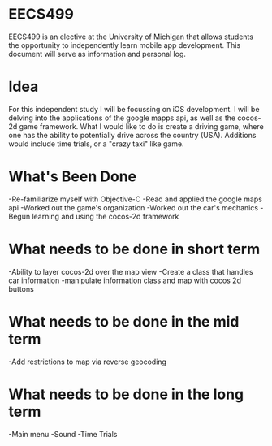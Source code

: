 EECS499
=======

EECS499 is an elective at the University of Michigan that allows students the opportunity to independently learn mobile app development. This document will serve as information and personal log.

Idea
====
For this independent study I will be focussing on iOS development. I will be delving into the applications of the google mapps api, as well as the cocos-2d game framework. What I would like to do is create a driving game, where one has the ability to potentially drive across the country (USA). Additions would include time trials, or a "crazy taxi" like game.

What's Been Done
================
-Re-familiarize myself with Objective-C
-Read and applied the google maps api
-Worked out the game's organization
-Worked out the car's mechanics
-Begun learning and using the cocos-2d framework

What needs to be done in short term
===================================
-Ability to layer cocos-2d over the map view
-Create a class that handles car information
-manipulate information class and map with cocos 2d buttons

What needs to be done in the mid term
=====================================
-Add restrictions to map via reverse geocoding

What needs to be done in the long term
======================================
-Main menu
-Sound
-Time Trials

